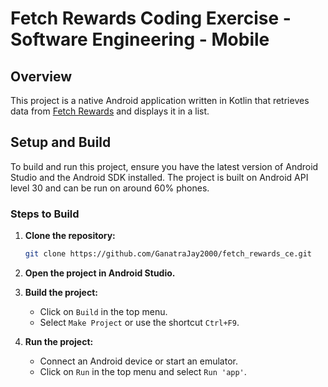 # Fetch Rewards Coding Exercise - Software Engineering - Mobile

## Overview

This project is a native Android application written in Kotlin that retrieves data from [Fetch Rewards](https://fetch-hiring.s3.amazonaws.com/hiring.json) and displays it in a list.

## Setup and Build

To build and run this project, ensure you have the latest version of Android Studio and the Android SDK installed.  The project is built on Android API level 30 and can be run on around 60% phones.

### Steps to Build

1. **Clone the repository:**
    ```bash
    git clone https://github.com/GanatraJay2000/fetch_rewards_ce.git
    ```

2. **Open the project in Android Studio.**

3. **Build the project:**
    - Click on `Build` in the top menu.
    - Select `Make Project` or use the shortcut `Ctrl+F9`.

4. **Run the project:**
    - Connect an Android device or start an emulator.
    - Click on `Run` in the top menu and select `Run 'app'`.
